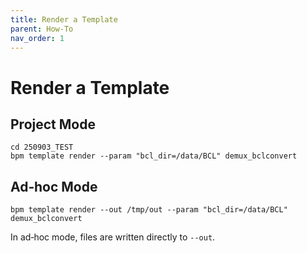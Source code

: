 ```yaml
---
title: Render a Template
parent: How-To
nav_order: 1
---
```


# Render a Template

## Project Mode

```
cd 250903_TEST
bpm template render --param "bcl_dir=/data/BCL" demux_bclconvert
```

## Ad‑hoc Mode

```
bpm template render --out /tmp/out --param "bcl_dir=/data/BCL" demux_bclconvert
```

In ad‑hoc mode, files are written directly to `--out`.


